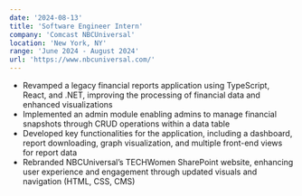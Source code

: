 ```yaml
---
date: '2024-08-13'
title: 'Software Engineer Intern'
company: 'Comcast NBCUniversal'
location: 'New York, NY'
range: 'June 2024 - August 2024'
url: 'https://www.nbcuniversal.com/'
---
```


- Revamped a legacy financial reports application using TypeScript, React, and .NET, improving the processing of financial data and enhanced visualizations
- Implemented an admin module enabling admins to manage financial snapshots through CRUD operations within a data table
- Developed key functionalities for the application, including a dashboard, report downloading, graph visualization, and multiple front-end views for report data
- Rebranded NBCUniversal’s TECHWomen SharePoint website, enhancing user experience and engagement through updated visuals and navigation (HTML, CSS, CMS)
